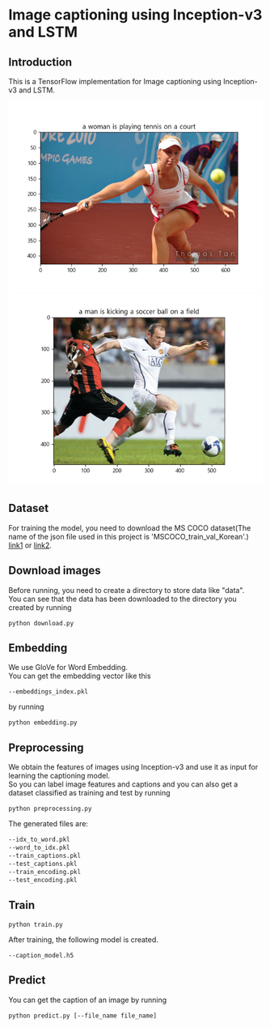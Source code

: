 # Image captioning using Inception-v3 and LSTM

## Introduction
This is a TensorFlow implementation for Image captioning using Inception-v3 and LSTM.

![image](https://github.com/byunghyun23/image-captioning/blob/main/assets/fig_1.png)
![image](https://github.com/byunghyun23/image-captioning/blob/main/assets/fig_2.png)

## Dataset
For training the model, you need to download the MS COCO dataset(The name of the json file used in this project is 'MSCOCO_train_val_Korean'.) [link1](https://www.aihub.or.kr/) or [link2](https://cocodataset.org). 

## Download images
Before running, you need to create a directory to store data like "data".  
You can see that the data has been downloaded to the directory you created by running
```
python download.py
```

## Embedding
We use GloVe for Word Embedding.  
You can get the embedding vector like this
```
--embeddings_index.pkl
```
by running
```
python embedding.py
```

## Preprocessing
We obtain the features of images using Inception-v3 and use it as input for learning the captioning model.  
So you can label image features and captions and you can also get a dataset classified as training and test by running
```
python preprocessing.py
```
The generated files are:
```
--idx_to_word.pkl
--word_to_idx.pkl
--train_captions.pkl
--test_captions.pkl
--train_encoding.pkl
--test_encoding.pkl
```

## Train
```
python train.py
```
After training, the following model is created.
```
--caption_model.h5
```

## Predict
You can get the caption of an image by running
```
python predict.py [--file_name file_name]
```
